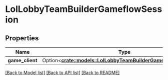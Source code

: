 # LolLobbyTeamBuilderGameflowSession

## Properties

Name | Type | Description | Notes
------------ | ------------- | ------------- | -------------
**game_client** | Option<[**crate::models::LolLobbyTeamBuilderGameflowGameClient**](LolLobbyTeamBuilderGameflowGameClient.md)> |  | [optional]

[[Back to Model list]](../README.md#documentation-for-models) [[Back to API list]](../README.md#documentation-for-api-endpoints) [[Back to README]](../README.md)


